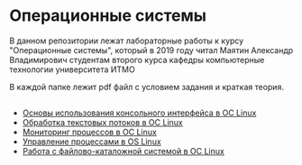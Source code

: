 # Операционные системы

В данном репозитории лежат лабораторные работы к курсу "Операционные системы", который в 2019 году читал Маятин Александр Владимирович студентам второго курса кафедры компьютерные технологии университета ИТМО

В каждой папке лежит pdf файл с условием задания и краткая теория. 

##

* [Основы использования консольного интерфейса в OC Linux](https://github.com/FadeevSergey/OPERATING_SYSTEMS/tree/master/lab1)
* [Обработка текстовых потоков в OC Linux](https://github.com/FadeevSergey/OPERATING_SYSTEMS/tree/master/lab2)
* [Мониторинг процессов в OC Linux](https://github.com/FadeevSergey/OPERATING_SYSTEMS/tree/master/lab3)
* [Управление процессами в OS Linux](https://github.com/FadeevSergey/OPERATING_SYSTEMS/tree/master/lab4)
* [Работа с файлово-каталожной системой в OC Linux](https://github.com/FadeevSergey/OPERATING_SYSTEMS/tree/master/lab5)

